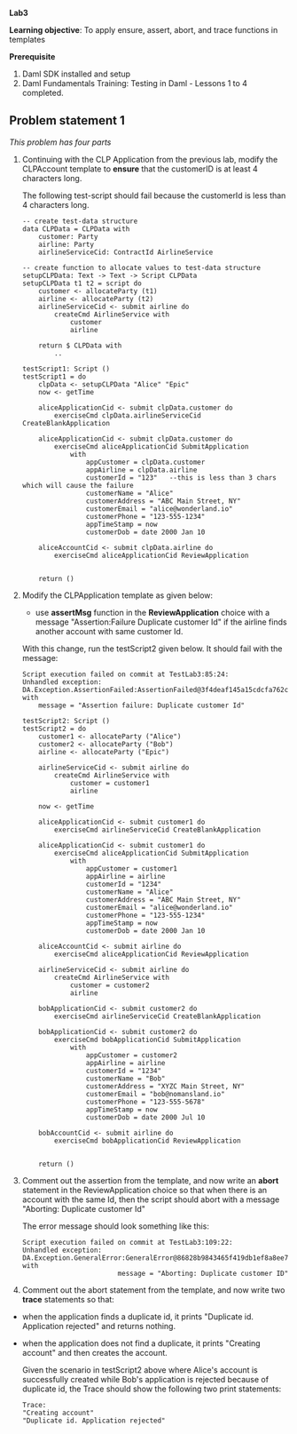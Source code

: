 **Lab3**

**Learning objective**: To apply ensure, assert, abort, and trace functions in templates

**Prerequisite**
1. Daml SDK installed and setup
2. Daml Fundamentals Training: Testing in Daml - Lessons 1 to 4 completed.

## Problem statement 1
*This problem has four parts*

1. Continuing with the CLP Application from the previous lab, modify the CLPAccount template to **ensure** that the customerID is at least 4 characters long. 

    The following test-script should fail because the customerId is less than 4 characters long.

    ```
    -- create test-data structure
    data CLPData = CLPData with 
        customer: Party 
        airline: Party 
        airlineServiceCid: ContractId AirlineService

    -- create function to allocate values to test-data structure
    setupCLPData: Text -> Text -> Script CLPData 
    setupCLPData t1 t2 = script do 
        customer <- allocateParty (t1)
        airline <- allocateParty (t2)
        airlineServiceCid <- submit airline do 
            createCmd AirlineService with 
                customer 
                airline
        
        return $ CLPData with 
            ..

    testScript1: Script () 
    testScript1 = do 
        clpData <- setupCLPData "Alice" "Epic"
        now <- getTime
        
        aliceApplicationCid <- submit clpData.customer do 
            exerciseCmd clpData.airlineServiceCid CreateBlankApplication 

        aliceApplicationCid <- submit clpData.customer do 
            exerciseCmd aliceApplicationCid SubmitApplication 
                with 
                    appCustomer = clpData.customer 
                    appAirline = clpData.airline
                    customerId = "123"   --this is less than 3 chars which will cause the failure
                    customerName = "Alice"
                    customerAddress = "ABC Main Street, NY"
                    customerEmail = "alice@wonderland.io"
                    customerPhone = "123-555-1234"
                    appTimeStamp = now 
                    customerDob = date 2000 Jan 10

        aliceAccountCid <- submit clpData.airline do 
            exerciseCmd aliceApplicationCid ReviewApplication 

        
        return ()
    ```

2. Modify the CLPApplication template as given below:

    - use  **assertMsg** function in the **ReviewApplication** choice with a message "Assertion:Failure Duplicate customer Id" if the airline finds another account with same customer Id. 


    With this change, run the testScript2 given below. It should fail with the message: 

    ```
    Script execution failed on commit at TestLab3:85:24:
    Unhandled exception:  DA.Exception.AssertionFailed:AssertionFailed@3f4deaf145a15cdcfa762c058005e2edb9baa75bb7f95a4f8f6f937378e86415 with
        message = "Assertion failure: Duplicate customer Id"
    ```

    ```
    testScript2: Script () 
    testScript2 = do 
        customer1 <- allocateParty ("Alice")
        customer2 <- allocateParty ("Bob")
        airline <- allocateParty ("Epic")

        airlineServiceCid <- submit airline do 
            createCmd AirlineService with 
                customer = customer1
                airline

        now <- getTime

        aliceApplicationCid <- submit customer1 do 
            exerciseCmd airlineServiceCid CreateBlankApplication 

        aliceApplicationCid <- submit customer1 do 
            exerciseCmd aliceApplicationCid SubmitApplication 
                with 
                    appCustomer = customer1 
                    appAirline = airline
                    customerId = "1234"
                    customerName = "Alice"
                    customerAddress = "ABC Main Street, NY"
                    customerEmail = "alice@wonderland.io"
                    customerPhone = "123-555-1234"
                    appTimeStamp = now 
                    customerDob = date 2000 Jan 10

        aliceAccountCid <- submit airline do 
            exerciseCmd aliceApplicationCid ReviewApplication 

        airlineServiceCid <- submit airline do 
            createCmd AirlineService with 
                customer = customer2
                airline

        bobApplicationCid <- submit customer2 do 
            exerciseCmd airlineServiceCid CreateBlankApplication 

        bobApplicationCid <- submit customer2 do 
            exerciseCmd bobApplicationCid SubmitApplication 
                with 
                    appCustomer = customer2 
                    appAirline = airline
                    customerId = "1234"
                    customerName = "Bob"
                    customerAddress = "XYZC Main Street, NY"
                    customerEmail = "bob@nomansland.io"
                    customerPhone = "123-555-5678"
                    appTimeStamp = now 
                    customerDob = date 2000 Jul 10

        bobAccountCid <- submit airline do 
            exerciseCmd bobApplicationCid ReviewApplication 


        return ()
    ```

3. Comment out the assertion from the template, and now write an **abort** statement in the ReviewApplication choice so that when there is an account with the same Id, then the script should abort with a message "Aborting: Duplicate customer Id"

    The error message should look something like this:

    ```
    Script execution failed on commit at TestLab3:109:22:
    Unhandled exception:  DA.Exception.GeneralError:GeneralError@86828b9843465f419db1ef8a8ee741d1eef645df02375ebf509cdc8c3ddd16cb with
                            message = "Aborting: Duplicate customer ID"
    ```


4. Comment out the abort statement from the template, and now write two **trace** statements so that:
- when the application finds a duplicate id, it prints "Duplicate id. Application rejected" and returns nothing.
- when the application does not find a duplicate, it prints "Creating account" and then creates the account.

    Given the scenario in testScript2 above where Alice's account is successfully created while Bob's application is rejected because of duplicate id, the Trace should show the following two print statements:

    ```
    Trace: 
    "Creating account"
    "Duplicate id. Application rejected"
    ```